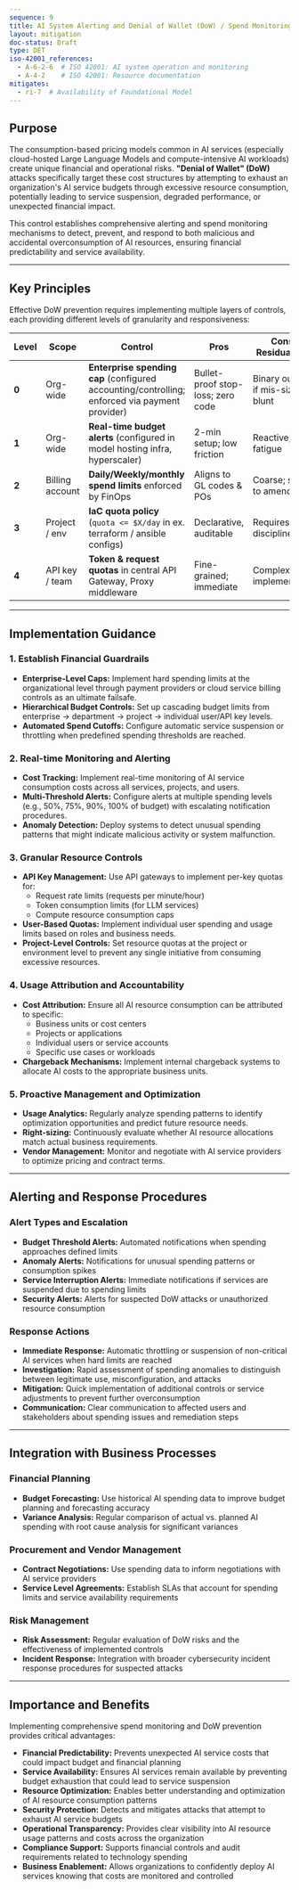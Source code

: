 ```yaml
---
sequence: 9
title: AI System Alerting and Denial of Wallet (DoW) / Spend Monitoring
layout: mitigation
doc-status: Draft
type: DET
iso-42001_references:
  - A-6-2-6  # ISO 42001: AI system operation and monitoring
  - A-4-2    # ISO 42001: Resource documentation
mitigates:
  - ri-7  # Availability of Foundational Model
---
```


## Purpose

The consumption-based pricing models common in AI services (especially cloud-hosted Large Language Models and compute-intensive AI workloads) create unique financial and operational risks. **"Denial of Wallet" (DoW)** attacks specifically target these cost structures by attempting to exhaust an organization's AI service budgets through excessive resource consumption, potentially leading to service suspension, degraded performance, or unexpected financial impact.

This control establishes comprehensive alerting and spend monitoring mechanisms to detect, prevent, and respond to both malicious and accidental overconsumption of AI resources, ensuring financial predictability and service availability.

---

## Key Principles

Effective DoW prevention requires implementing multiple layers of controls, each providing different levels of granularity and responsiveness:

| **Level** | **Scope**       | **Control**                                                                                                                | **Pros**                                | **Cons / Residual Risk**          |
| --------- | --------------- | -------------------------------------------------------------------------------------------------------------------------- | --------------------------------------- | --------------------------------- |
| **0**     | Org-wide        | **Enterprise spending cap** (configured accounting/controlling; enforced via payment provider)                             | Bullet-proof stop-loss; zero code       | Binary outage if mis-sized; blunt |
| **1**     | Org-wide        | **Real-time budget alerts** (configured in model hosting infra, hyperscaler)                                               | 2-min setup; low friction               | Reactive; alert fatigue           |
| **2**     | Billing account | **Daily/Weekly/monthly spend limits** enforced by FinOps                                                                   | Aligns to GL codes & POs                | Coarse; slow to amend             |
| **3**     | Project / env   | **IaC quota policy** (`quota <= $X/day` in ex. terraform / ansible configs)                                                | Declarative, auditable                  | Requires IaC discipline           |
| **4**     | API key / team  | **Token & request quotas** in central API Gateway, Proxy middleware                                                        | Fine-grained; immediate                  | Complex implementation             |

---

## Implementation Guidance

### 1. Establish Financial Guardrails
* **Enterprise-Level Caps:** Implement hard spending limits at the organizational level through payment providers or cloud service billing controls as an ultimate failsafe.
* **Hierarchical Budget Controls:** Set up cascading budget limits from enterprise → department → project → individual user/API key levels.
* **Automated Spend Cutoffs:** Configure automatic service suspension or throttling when predefined spending thresholds are reached.

### 2. Real-time Monitoring and Alerting
* **Cost Tracking:** Implement real-time monitoring of AI service consumption costs across all services, projects, and users.
* **Multi-Threshold Alerts:** Configure alerts at multiple spending levels (e.g., 50%, 75%, 90%, 100% of budget) with escalating notification procedures.
* **Anomaly Detection:** Deploy systems to detect unusual spending patterns that might indicate malicious activity or system malfunction.

### 3. Granular Resource Controls
* **API Key Management:** Use API gateways to implement per-key quotas for:
    * Request rate limits (requests per minute/hour)
    * Token consumption limits (for LLM services)
    * Compute resource consumption caps
* **User-Based Quotas:** Implement individual user spending and usage limits based on roles and business needs.
* **Project-Level Controls:** Set resource quotas at the project or environment level to prevent any single initiative from consuming excessive resources.

### 4. Usage Attribution and Accountability
* **Cost Attribution:** Ensure all AI resource consumption can be attributed to specific:
    * Business units or cost centers
    * Projects or applications
    * Individual users or service accounts
    * Specific use cases or workloads
* **Chargeback Mechanisms:** Implement internal chargeback systems to allocate AI costs to the appropriate business units.

### 5. Proactive Management and Optimization
* **Usage Analytics:** Regularly analyze spending patterns to identify optimization opportunities and predict future resource needs.
* **Right-sizing:** Continuously evaluate whether AI resource allocations match actual business requirements.
* **Vendor Management:** Monitor and negotiate with AI service providers to optimize pricing and contract terms.

---
## Alerting and Response Procedures

### Alert Types and Escalation
* **Budget Threshold Alerts:** Automated notifications when spending approaches defined limits
* **Anomaly Alerts:** Notifications for unusual spending patterns or consumption spikes
* **Service Interruption Alerts:** Immediate notifications if services are suspended due to spending limits
* **Security Alerts:** Alerts for suspected DoW attacks or unauthorized resource consumption

### Response Actions
* **Immediate Response:** Automatic throttling or suspension of non-critical AI services when hard limits are reached
* **Investigation:** Rapid assessment of spending anomalies to distinguish between legitimate use, misconfiguration, and attacks
* **Mitigation:** Quick implementation of additional controls or service adjustments to prevent further overconsumption
* **Communication:** Clear communication to affected users and stakeholders about spending issues and remediation steps

---
## Integration with Business Processes

### Financial Planning
* **Budget Forecasting:** Use historical AI spending data to improve budget planning and forecasting accuracy
* **Variance Analysis:** Regular comparison of actual vs. planned AI spending with root cause analysis for significant variances

### Procurement and Vendor Management
* **Contract Negotiations:** Use spending data to inform negotiations with AI service providers
* **Service Level Agreements:** Establish SLAs that account for spending limits and service availability requirements

### Risk Management
* **Risk Assessment:** Regular evaluation of DoW risks and the effectiveness of implemented controls
* **Incident Response:** Integration with broader cybersecurity incident response procedures for suspected attacks

---

## Importance and Benefits

Implementing comprehensive spend monitoring and DoW prevention provides critical advantages:

* **Financial Predictability:** Prevents unexpected AI service costs that could impact budget and financial planning
* **Service Availability:** Ensures AI services remain available by preventing budget exhaustion that could lead to service suspension
* **Resource Optimization:** Enables better understanding and optimization of AI resource consumption patterns
* **Security Protection:** Detects and mitigates attacks that attempt to exhaust AI service budgets
* **Operational Transparency:** Provides clear visibility into AI resource usage patterns and costs across the organization
* **Compliance Support:** Supports financial controls and audit requirements related to technology spending
* **Business Enablement:** Allows organizations to confidently deploy AI services knowing that costs are monitored and controlled
